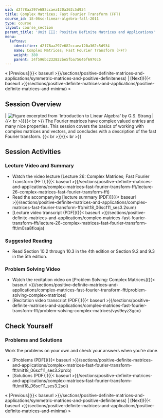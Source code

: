 ```yaml
---
uid: d2f78aa297e682ccaea120a362c5d934
title: Complex Matrices; Fast Fourier Transform (FFT)
course_id: 18-06sc-linear-algebra-fall-2011
type: course
layout: course_section
parent_title: 'Unit III: Positive Definite Matrices and Applications'
menu:
  leftnav:
    identifier: d2f78aa297e682ccaea120a362c5d934
    name: Complex Matrices; Fast Fourier Transform (FFT)
    weight: 380
    parent: 34f596bc232822be5fba75646f6970c5
---
```


« [Previous]({{< baseurl >}}/sections/positive-definite-matrices-and-applications/symmetric-matrices-and-positive-definiteness) | [Next]({{< baseurl >}}/sections/positive-definite-matrices-and-applications/positive-definite-matrices-and-minima) »

Session Overview
----------------

| ![Figure excerpted from 'Introduction to Linear Algebra' by G.S. Strang](https://open-learning-course-data-production.s3.amazonaws.com/18-06sc-linear-algebra-fall-2011/7a725bd21c62f132a0bc63e36ff168a9_3_2.jpg) |  {{< br >}}{{< br >}} The Fourier matrices have complex valued entries and many nice properties. This session covers the basics of working with complex matrices and vectors, and concludes with a description of the fast Fourier transform. {{< br >}}{{< br >}}  

Session Activities
------------------

### Lecture Video and Summary

*   Watch the video lecture [Lecture 26: Complex Matrices; Fast Fourier Transform (FFT)]({{< baseurl >}}/sections/positive-definite-matrices-and-applications/complex-matrices-fast-fourier-transform-fft/lecture-26-complex-matrices-fast-fourier-transform-fft)
*   Read the accompanying [lecture summary (PDF)]({{< baseurl >}}/sections/positive-definite-matrices-and-applications/complex-matrices-fast-fourier-transform-fft/mit18_06scf11_ses3.2sum)
*   [Lecture video transcript (PDF)]({{< baseurl >}}/sections/positive-definite-matrices-and-applications/complex-matrices-fast-fourier-transform-fft/lecture-26-complex-matrices-fast-fourier-transform-fft/m0sa8floaja)

### Suggested Reading

*   Read Section 10.2 through 10.3 in the 4th edition or Section 9.2 and 9.3 in the 5th edition.

### Problem Solving Video

*   Watch the recitation video on [Problem Solving: Complex Matrices]({{< baseurl >}}/sections/positive-definite-matrices-and-applications/complex-matrices-fast-fourier-transform-fft/problem-solving-complex-matrices)
*   [Recitation video transcript (PDF)]({{< baseurl >}}/sections/positive-definite-matrices-and-applications/complex-matrices-fast-fourier-transform-fft/problem-solving-complex-matrices/vys9eyz3gco)

Check Yourself
--------------

### Problems and Solutions

Work the problems on your own and check your answers when you're done.

*   [Problems (PDF)]({{< baseurl >}}/sections/positive-definite-matrices-and-applications/complex-matrices-fast-fourier-transform-fft/mit18_06scf11_ses3.2prob)
*   [Solutions (PDF)]({{< baseurl >}}/sections/positive-definite-matrices-and-applications/complex-matrices-fast-fourier-transform-fft/mit18_06scf11_ses3.2sol)

« [Previous]({{< baseurl >}}/sections/positive-definite-matrices-and-applications/symmetric-matrices-and-positive-definiteness) | [Next]({{< baseurl >}}/sections/positive-definite-matrices-and-applications/positive-definite-matrices-and-minima) »
